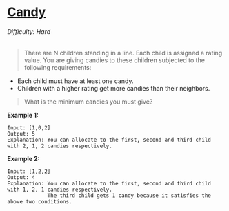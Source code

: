 # [Candy](https://leetcode.com/problems/candy/)

###### Difficulty: Hard

> There are N children standing in a line. Each child is assigned a rating value.
>You are giving candies to these children subjected to the following requirements: 

+ Each child must have at least one candy.  
+ Children with a higher rating get more candies than their neighbors.

> What is the minimum candies you must give?

**Example 1:**

    Input: [1,0,2]
    Output: 5
    Explanation: You can allocate to the first, second and third child with 2, 1, 2 candies respectively.

**Example 2:**

    Input: [1,2,2]
    Output: 4
    Explanation: You can allocate to the first, second and third child with 1, 2, 1 candies respectively.
                 The third child gets 1 candy because it satisfies the above two conditions.